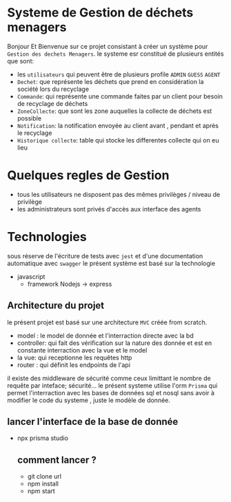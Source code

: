 # Systeme de Gestion de déchets menagers
Bonjour Et Bienvenue sur ce projet consistant à créer un système pour `Gestion des dechets Menagers`.
le systeme esr constitué de plusieurs entités que sont:
 * les `utilisateurs` qui peuvent être de plusieurs profile `ADMIN` `GUESS` `AGENT`
 * `Dechet`: que représente les déchets que prend en considération la société lors du recyclage
 * `Commande`: qui représente une commande faites par un client pour besoin de recyclage de déchets 
 *  `ZoneCollecte`: que sont les zone auquelles la collecte de déchets est possible 
 *  `Notification`: la notification envoyée au client avant , pendant et après le recyclage 
 *  `Historique collecte`: table qui stocke les differentes collecte qui on eu lieu 
  

  # Quelques regles de Gestion 
  * tous les utilisateurs ne disposent pas des mêmes privilèges / niveau de privilège 
  * les administrateurs sont privés d'accès aux interface des agents 
  # Technologies

  sous réserve de l'écriture de tests avec `jest` 
  et d'une documentation automatique avec `swagger`
  le présent système est basé sur la technologie
  * javascript 
    *  framework Nodejs -> express
  
## Architecture du projet 
le présent projet est basé sur une architecture 
`MVC`  créée from scratch.
* model : le model de donnée et l'interraction directe avec la bd
* controller: qui fait des vérification sur la nature des donnée et est en constante interraction avec la vue et le model
* la vue: qui receptionne les requêtes http
* router : qui définit les endpoints de l'api 

il existe des middleware de sécurité 
comme ceux limittant le nombre de requête par inteface; sécurité...
le présent systeme utilise l'orm `Prisma` qui permet l'interraction avec les bases de données sql et nosql sans avoir à modifier le code du systeme , juste le modèle de donnée.

## lancer l'interface de la base de donnée

* npx prisma studio
  ## comment lancer ?
  - git clone url 
  - npm install 
  - npm start


